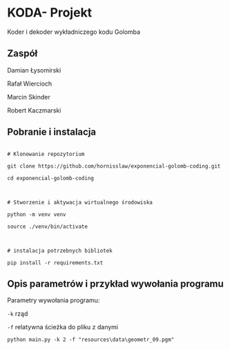 
# KODA- Projekt

  

Koder i dekoder wykładniczego kodu Golomba


## Zaspół

Damian Łysomirski

Rafał Wiercioch

Marcin Skinder

Robert Kaczmarski

  

## Pobranie i instalacja

```

# Klonowanie repozytorium

git clone https://github.com/hornisslaw/exponencial-golomb-coding.git

cd exponencial-golomb-coding

  

# Stworzenie i aktywacja wirtualnego środowiska

python -m venv venv

source ./venv/bin/activate

  

# instalacja potrzebnych bibliotek

pip install -r requirements.txt

```

  

## Opis parametrów i przykład wywołania programu

Parametry wywołania programu:

`-k` rząd

`-f` relatywna ścieżka do pliku z danymi

  

```
python main.py -k 2 -f "resources\data\geometr_09.pgm"
```